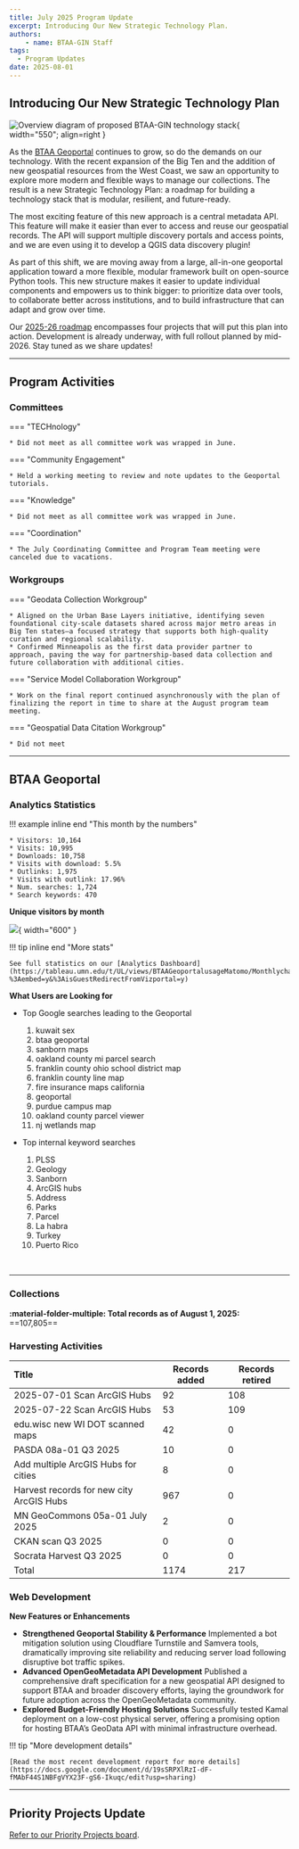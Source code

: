 ```yaml
---
title: July 2025 Program Update
excerpt: Introducing Our New Strategic Technology Plan.
authors:
    - name: BTAA-GIN Staff
tags:
  - Program Updates
date: 2025-08-01
---
```


## Introducing Our New Strategic Technology Plan

![Overview diagram of proposed BTAA-GIN technology stack](@images/techplan2025.png){ width="550"; align=right }

As the [BTAA Geoportal](https://geo.btaa.org/) continues to grow, so do the demands on our technology. With the recent expansion of the Big Ten and the addition of new geospatial resources from the West Coast, we saw an opportunity to explore more modern and flexible ways to manage our collections. The result is a new Strategic Technology Plan: a roadmap for building a technology stack that is modular, resilient, and future-ready.

The most exciting feature of this new approach is a central metadata API. This feature will make it easier than ever to access and reuse our geospatial records. The API will support multiple discovery portals and access points, and we are even using it to develop a QGIS data discovery plugin!

 As part of this shift, we are moving away from a large, all-in-one geoportal application toward a more flexible, modular framework built on open-source Python tools. This new structure makes it easier to update individual components and empowers us to think bigger: to prioritize data over tools, to collaborate better across institutions, and to build infrastructure that can adapt and grow over time. 

Our [2025-26 roadmap](https://gin.btaa.org/technology/tech-plan-2025) encompasses four projects that will put this plan into action. Development is already underway, with full rollout planned by mid-2026. Stay tuned as we share updates!

<hr>

## Program Activities

### Committees

<div class="grid" markdown>


=== "TECHnology"

	* Did not meet as all committee work was wrapped in June.

=== "Community Engagement"

	* Held a working meeting to review and note updates to the Geoportal tutorials.

=== "Knowledge"

	* Did not meet as all committee work was wrapped in June.

=== "Coordination"

	* The July Coordinating Committee and Program Team meeting were canceled due to vacations.

</div>

### Workgroups

<div class="grid" markdown>


=== "Geodata Collection Workgroup"

	* Aligned on the Urban Base Layers initiative, identifying seven foundational city-scale datasets shared across major metro areas in Big Ten states—a focused strategy that supports both high-quality curation and regional scalability.
	* Confirmed Minneapolis as the first data provider partner to approach, paving the way for partnership-based data collection and future collaboration with additional cities.

=== "Service Model Collaboration Workgroup"

	* Work on the final report continued asynchronously with the plan of finalizing the report in time to share at the August program team meeting.

=== "Geospatial Data Citation Workgroup"

	* Did not meet
	
</div>
<hr>


## BTAA Geoportal 

### Analytics Statistics

!!! example inline end "This month by the numbers"

	* Visitors: 10,164
	* Visits: 10,995
	* Downloads: 10,758
	* Visits with download: 5.5%
	* Outlinks: 1,975
	* Visits with outlink: 17.96%
	* Num. searches: 1,724
	* Search keywords: 470

**Unique visitors by month**

![](@images/2025-07-monthly-users.png){ width="600" }


!!! tip inline end "More stats"

    See full statistics on our [Analytics Dashboard](https://tableau.umn.edu/t/UL/views/BTAAGeoportalusageMatomo/Monthlycharts?%3Aembed=y&%3AisGuestRedirectFromVizportal=y)


**What Users are Looking for**

<div class="grid cards" markdown>

-   Top Google searches leading to the Geoportal
	
	1. kuwait sex
	1. btaa geoportal
	1. sanborn maps
	1. oakland county mi parcel search
	1. franklin county ohio school district map
	1. franklin county line map
	1. fire insurance maps california
	1. geoportal
	1. purdue campus map
	1. oakland county parcel viewer
	1. nj wetlands map

-   Top internal keyword searches

	1. PLSS
	1. Geology
	1. Sanborn
	1. ArcGIS hubs
	1. Address
	1. Parks
	1. Parcel
	1. La habra
	1. Turkey
	1. Puerto Rico


</div>

<br clear="left"/>

---

### Collections

**:material-folder-multiple: Total records as of August 1, 2025:** ==107,805== 

### Harvesting Activities

| Title| Records added | Records retired |
| :---- | ----- | ----- |
| 2025-07-01 Scan ArcGIS Hubs | 92 | 108 |
| 2025-07-22 Scan ArcGIS Hubs | 53 | 109 |
| edu.wisc new WI DOT scanned maps | 42 | 0 |
| PASDA 08a-01 Q3 2025 | 10 | 0 |
| Add multiple ArcGIS Hubs for cities | 8 | 0 |
| Harvest records for new city ArcGIS Hubs | 967 | 0 |
| MN GeoCommons 05a-01 July 2025 | 2 | 0 |
| CKAN scan Q3 2025 | 0 | 0 |
| Socrata Harvest Q3 2025 | 0 | 0 |
| Total | 1174 | 217  |


### Web Development

**New Features or Enhancements**

* **Strengthened Geoportal Stability & Performance** Implemented a bot mitigation solution using Cloudflare Turnstile and Samvera tools, dramatically improving site reliability and reducing server load following disruptive bot traffic spikes.
* **Advanced OpenGeoMetadata API Development** Published a comprehensive draft specification for a new geospatial API designed to support BTAA and broader discovery efforts, laying the groundwork for future adoption across the OpenGeoMetadata community.
* **Explored Budget-Friendly Hosting Solutions** Successfully tested Kamal deployment on a low-cost physical server, offering a promising option for hosting BTAA’s GeoData API with minimal infrastructure overhead.


!!! tip "More development details"

	[Read the most recent development report for more details](https://docs.google.com/document/d/19sSRPXlRzI-dF-fMAbF44S1NBFgVYX23F-gS6-Ikuqc/edit?usp=sharing)

---

## Priority Projects Update

[Refer to our Priority Projects board](https://github.com/orgs/geobtaa/projects/22/views/6).


